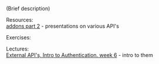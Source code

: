 (Brief description)

Resources:  
	[addons part 2](https://drive.google.com/open?id=0BwUuQZA1mzK5em1Ud0h1VGNRNGc)  - presentations on various API's

Exercises:

Lectures:  
	[External API's, Intro to Authentication.  week 6](https://drive.google.com/open?id=1l762k1dp6I7ujlhHBXdxFJd7-CIwIm3qknd9FYZqRwM)  - intro to them  

